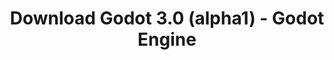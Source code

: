 ---
# Generated by /tools/generators/src/download_archive_generator !!! do not edit by hand !!!
title: 'Download Godot 3.0 (alpha1) - Godot Engine'
type: 'download/archive'
name: '3.0'
flavor: 'alpha1'
release_date: '2017-07-26T03:00:00-00:00'
release_notes: 'article/dev-snapshot-godot-3-0-alpha-1/'
primaryPlatforms:
  - 'android.apk'
  - 'linux.64'
  - 'macos.universal'
  - 'windows.64'
  - 'linux_server.headless.64'
  - 'web'
  - 'templates'
links:
  android.apk:
    name: 'android.apk'
    title: 'Android'
    caption: 'APK Universal (ARM64 + ARMv7 + x86_64 + x86)'
    tags:
      - 'APK download'
      - 'ARM64/v7'
      - 'x86 (64 & 32 bit)'
    hosts:
      github_builds:
        regular: 'https://github.com/godotengine/godot-builds/releases/download/3.0-alpha1/Godot_v3.0-alpha1_android_editor.apk'
        mono: '#'
      github:
        regular: 'https://github.com/godotengine/godot/releases/download/3.0-alpha1/Godot_v3.0-alpha1_android_editor.apk'
        mono: '#'
  linux.64:
    name: 'linux.64'
    title: 'Linux'
    caption: 'Padrão (x86_64)'
    tags:
      - '64 bit'
    hosts:
      github_builds:
        regular: 'https://github.com/godotengine/godot-builds/releases/download/3.0-alpha1/Godot_v3.0-alpha1_x11.64.zip'
        mono: 'https://github.com/godotengine/godot-builds/releases/download/3.0-alpha1/Godot_v3.0-alpha1_mono_x11_64.zip'
      github:
        regular: 'https://github.com/godotengine/godot/releases/download/3.0-alpha1/Godot_v3.0-alpha1_x11.64.zip'
        mono: 'https://github.com/godotengine/godot/releases/download/3.0-alpha1/Godot_v3.0-alpha1_mono_x11_64.zip'
  macos.universal:
    name: 'macos.universal'
    title: 'macOS'
    caption: 'Universal (x86_64 + Silício da Apple)'
    tags:
      - 'Intel/Apple Silicon'
      - '64 bit'
    hosts:
      github_builds:
        regular: 'https://github.com/godotengine/godot-builds/releases/download/3.0-alpha1/Godot_v3.0-alpha1_osx.universal.zip'
        mono: 'https://github.com/godotengine/godot-builds/releases/download/3.0-alpha1/Godot_v3.0-alpha1_mono_osx.universal.zip'
      github:
        regular: 'https://github.com/godotengine/godot/releases/download/3.0-alpha1/Godot_v3.0-alpha1_osx.universal.zip'
        mono: 'https://github.com/godotengine/godot/releases/download/3.0-alpha1/Godot_v3.0-alpha1_mono_osx.universal.zip'
  windows.64:
    name: 'windows.64'
    title: 'Windows'
    caption: 'Padrão (x86_64)'
    tags:
      - '64 bit'
    hosts:
      github_builds:
        regular: 'https://github.com/godotengine/godot-builds/releases/download/3.0-alpha1/Godot_v3.0-alpha1_win64.exe.zip'
        mono: 'https://github.com/godotengine/godot-builds/releases/download/3.0-alpha1/Godot_v3.0-alpha1_mono_win64.zip'
      github:
        regular: 'https://github.com/godotengine/godot/releases/download/3.0-alpha1/Godot_v3.0-alpha1_win64.exe.zip'
        mono: 'https://github.com/godotengine/godot/releases/download/3.0-alpha1/Godot_v3.0-alpha1_mono_win64.zip'
  linux_server.headless.64:
    name: 'linux_server.headless.64'
    title: 'Linux Server'
    caption: 'Headless (x86_64)'
    tags:
      - '64 bit'
      - 'Headless'
    hosts:
      github_builds:
        regular: 'https://github.com/godotengine/godot-builds/releases/download/3.0-alpha1/Godot_v3.0-alpha1_linux_headless.64.zip'
        mono: 'https://github.com/godotengine/godot-builds/releases/download/3.0-alpha1/Godot_v3.0-alpha1_mono_linux_headless_64.zip'
      github:
        regular: 'https://github.com/godotengine/godot/releases/download/3.0-alpha1/Godot_v3.0-alpha1_linux_headless.64.zip'
        mono: 'https://github.com/godotengine/godot/releases/download/3.0-alpha1/Godot_v3.0-alpha1_mono_linux_headless_64.zip'
  web:
    name: 'web'
    title: 'Editor Web'
    caption: ''
    tags:
      - 'Self-hosted'
      - 'Cross-platform'
    hosts:
      github_builds:
        regular: 'https://github.com/godotengine/godot-builds/releases/download/3.0-alpha1/Godot_v3.0-alpha1_web_editor.zip'
        mono: '#'
      github:
        regular: 'https://github.com/godotengine/godot/releases/download/3.0-alpha1/Godot_v3.0-alpha1_web_editor.zip'
        mono: '#'
  linux.32:
    name: 'linux.32'
    title: 'Linux'
    caption: 'Padrão (x86)'
    tags:
      - '32 bit'
    hosts:
      github_builds:
        regular: 'https://github.com/godotengine/godot-builds/releases/download/3.0-alpha1/Godot_v3.0-alpha1_x11.32.zip'
        mono: 'https://github.com/godotengine/godot-builds/releases/download/3.0-alpha1/Godot_v3.0-alpha1_mono_x11_32.zip'
      github:
        regular: 'https://github.com/godotengine/godot/releases/download/3.0-alpha1/Godot_v3.0-alpha1_x11.32.zip'
        mono: 'https://github.com/godotengine/godot/releases/download/3.0-alpha1/Godot_v3.0-alpha1_mono_x11_32.zip'
  windows.32:
    name: 'windows.32'
    title: 'Windows'
    caption: 'Padrão (x86)'
    tags:
      - '32 bit'
    hosts:
      github_builds:
        regular: 'https://github.com/godotengine/godot-builds/releases/download/3.0-alpha1/Godot_v3.0-alpha1_win32.exe.zip'
        mono: 'https://github.com/godotengine/godot-builds/releases/download/3.0-alpha1/Godot_v3.0-alpha1_mono_win32.zip'
      github:
        regular: 'https://github.com/godotengine/godot/releases/download/3.0-alpha1/Godot_v3.0-alpha1_win32.exe.zip'
        mono: 'https://github.com/godotengine/godot/releases/download/3.0-alpha1/Godot_v3.0-alpha1_mono_win32.zip'
  linux_server.64:
    name: 'linux_server.64'
    title: 'Servidor Linux'
    caption: 'Padrão (x86_64)'
    tags:
      - '64 bit'
    hosts:
      github_builds:
        regular: 'https://github.com/godotengine/godot-builds/releases/download/3.0-alpha1/Godot_v3.0-alpha1_linux_server.64.zip'
        mono: 'https://github.com/godotengine/godot-builds/releases/download/3.0-alpha1/Godot_v3.0-alpha1_mono_linux_server_64.zip'
      github:
        regular: 'https://github.com/godotengine/godot/releases/download/3.0-alpha1/Godot_v3.0-alpha1_linux_server.64.zip'
        mono: 'https://github.com/godotengine/godot/releases/download/3.0-alpha1/Godot_v3.0-alpha1_mono_linux_server_64.zip'
  aar_library:
    name: 'aar_library'
    title: 'Biblioteca de AAR'
    caption: ''
    tags:
      - 'Android plugins'
      - 'Java'
      - 'Kotlin'
    hosts:
      github_builds:
        regular: 'https://github.com/godotengine/godot-builds/releases/download/3.0-alpha1/godot-lib.3.0.alpha1.release.aar'
        mono: 'https://github.com/godotengine/godot-builds/releases/download/3.0-alpha1/godot-lib.3.0.alpha1.mono.release.aar'
      github:
        regular: 'https://github.com/godotengine/godot/releases/download/3.0-alpha1/godot-lib.3.0.alpha1.release.aar'
        mono: 'https://github.com/godotengine/godot/releases/download/3.0-alpha1/godot-lib.3.0.alpha1.mono.release.aar'
  templates:
    name: 'templates'
    title: 'Modelos de exportação'
    caption: ''
    tags:
      - 'Utilizado para exportar os seus jogos para todas as plataformas suportadas'
    hosts:
      github_builds:
        regular: 'https://github.com/godotengine/godot-builds/releases/download/3.0-alpha1/Godot_v3.0-alpha1_export_templates.tpz'
        mono: 'https://github.com/godotengine/godot-builds/releases/download/3.0-alpha1/Godot_v3.0-alpha1_mono_export_templates.tpz'
      github:
        regular: 'https://github.com/godotengine/godot/releases/download/3.0-alpha1/Godot_v3.0-alpha1_export_templates.tpz'
        mono: 'https://github.com/godotengine/godot/releases/download/3.0-alpha1/Godot_v3.0-alpha1_mono_export_templates.tpz'
---